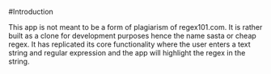 #Introduction 

This app is not meant to be a form of plagiarism of regex101.com. It is rather built as a clone for development purposes hence the name sasta or cheap regex. 
It has replicated its core functionality where the user enters a text string and regular expression and the app will highlight the regex in the string. 
